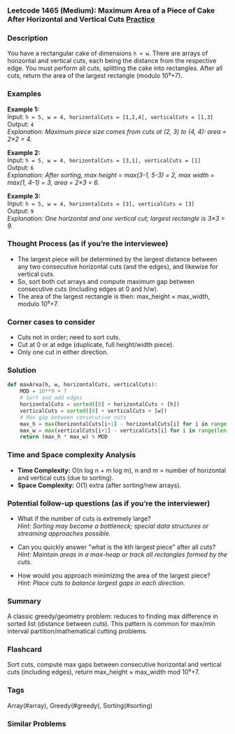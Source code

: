 ### Leetcode 1465 (Medium): Maximum Area of a Piece of Cake After Horizontal and Vertical Cuts [Practice](https://leetcode.com/problems/maximum-area-of-a-piece-of-cake-after-horizontal-and-vertical-cuts)

### Description  
You have a rectangular cake of dimensions `h × w`. There are arrays of horizontal and vertical cuts, each being the distance from the respective edge. You must perform all cuts, splitting the cake into rectangles. After all cuts, return the area of the largest rectangle (modulo 10⁹+7).

### Examples  

**Example 1:**  
Input: `h = 5, w = 4, horizontalCuts = [1,2,4], verticalCuts = [1,3]`  
Output: `4`  
*Explanation: Maximum piece size comes from cuts at (2, 3) to (4, 4): area = 2×2 = 4.*

**Example 2:**  
Input: `h = 5, w = 4, horizontalCuts = [3,1], verticalCuts = [1]`  
Output: `6`  
*Explanation: After sorting, max height = max(3-1, 5-3) = 2, max width = max(1, 4-1) = 3, area = 2×3 = 6.*

**Example 3:**  
Input: `h = 5, w = 4, horizontalCuts = [3], verticalCuts = [3]`  
Output: `9`  
*Explanation: One horizontal and one vertical cut; largest rectangle is 3×3 = 9.*

### Thought Process (as if you’re the interviewee)  
- The largest piece will be determined by the largest distance between any two consecutive horizontal cuts (and the edges), and likewise for vertical cuts.
- So, sort both cut arrays and compute maximum gap between consecutive cuts (including edges at 0 and h/w).
- The area of the largest rectangle is then: max_height × max_width, modulo 10⁹+7.

### Corner cases to consider  
- Cuts not in order; need to sort cuts.
- Cut at 0 or at edge (duplicate, full height/width piece).
- Only one cut in either direction.

### Solution

```python
def maxArea(h, w, horizontalCuts, verticalCuts):
    MOD = 10**9 + 7
    # Sort and add edges
    horizontalCuts = sorted([0] + horizontalCuts + [h])
    verticalCuts = sorted([0] + verticalCuts + [w])
    # Max gap between consecutive cuts
    max_h = max(horizontalCuts[i+1] - horizontalCuts[i] for i in range(len(horizontalCuts)-1))
    max_w = max(verticalCuts[i+1] - verticalCuts[i] for i in range(len(verticalCuts)-1))
    return (max_h * max_w) % MOD
```

### Time and Space complexity Analysis  
- **Time Complexity:** O(n log n + m log m), n and m = number of horizontal and vertical cuts (due to sorting).
- **Space Complexity:** O(1) extra (after sorting/new arrays).

### Potential follow-up questions (as if you’re the interviewer)  

- What if the number of cuts is extremely large?  
  *Hint: Sorting may become a bottleneck; special data structures or streaming approaches possible.*

- Can you quickly answer "what is the kth largest piece" after all cuts?  
  *Hint: Maintain areas in a max-heap or track all rectangles formed by the cuts.*

- How would you approach minimizing the area of the largest piece?  
  *Hint: Place cuts to balance largest gaps in each direction.*

### Summary
A classic greedy/geometry problem: reduces to finding max difference in sorted list (distance between cuts). This pattern is common for max/min interval partition/mathematical cutting problems.


### Flashcard
Sort cuts, compute max gaps between consecutive horizontal and vertical cuts (including edges), return max_height × max_width mod 10⁹+7.

### Tags
Array(#array), Greedy(#greedy), Sorting(#sorting)

### Similar Problems
